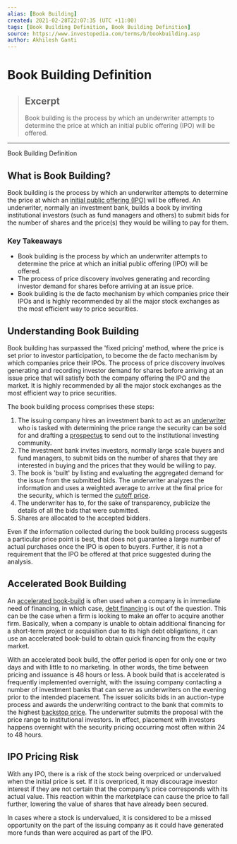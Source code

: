 ```yaml
---
alias: [Book Building]
created: 2021-02-28T22:07:35 (UTC +11:00)
tags: [Book Building Definition, Book Building Definition]
source: https://www.investopedia.com/terms/b/bookbuilding.asp
author: Akhilesh Ganti
---
```


# Book Building Definition

> ## Excerpt
> Book building is the process by which an underwriter attempts to determine the price at which an initial public offering (IPO) will be offered.

---

Book Building Definition
## What is Book Building?

Book building is the process by which an underwriter attempts to determine the price at which an [initial public offering (IPO)](https://www.investopedia.com/terms/i/ipo.asp) will be offered. An underwriter, normally an investment bank, builds a book by inviting institutional investors (such as fund managers and others) to submit bids for the number of shares and the price(s) they would be willing to pay for them.

### Key Takeaways

-   Book building is the process by which an underwriter attempts to determine the price at which an initial public offering (IPO) will be offered.
-   The process of price discovery involves generating and recording investor demand for shares before arriving at an issue price.
-   Book building is the de facto mechanism by which companies price their IPOs and is highly recommended by all the major stock exchanges as the most efficient way to price securities.

## Understanding Book Building

Book building has surpassed the 'fixed pricing' method, where the price is set prior to investor participation, to become the de facto mechanism by which companies price their IPOs. The process of price discovery involves generating and recording investor demand for shares before arriving at an issue price that will satisfy both the company offering the IPO and the market. It is highly recommended by all the major stock exchanges as the most efficient way to price securities.

The book building process comprises these steps:

1.  The issuing company hires an investment bank to act as an [underwriter](https://www.investopedia.com/terms/u/underwriter.asp) who is tasked with determining the price range the security can be sold for and drafting a [prospectus](https://www.investopedia.com/terms/p/preliminaryprospectus.asp) to send out to the institutional investing community.
2.  The investment bank invites investors, normally large scale buyers and fund managers, to submit bids on the number of shares that they are interested in buying and the prices that they would be willing to pay.
3.  The book is 'built' by listing and evaluating the aggregated demand for the issue from the submitted bids. The underwriter analyzes the information and uses a weighted average to arrive at the final price for the security, which is termed the [cutoff price](https://www.investopedia.com/terms/c/cutoffpoint.asp).
4.  The underwriter has to, for the sake of transparency, publicize the details of all the bids that were submitted.
5.  Shares are allocated to the accepted bidders.

Even if the information collected during the book building process suggests a particular price point is best, that does not guarantee a large number of actual purchases once the IPO is open to buyers. Further, it is not a requirement that the IPO be offered at that price suggested during the analysis.

## Accelerated Book Building

An [accelerated book-build](https://www.investopedia.com/terms/a/acceleratedbookbuild.asp) is often used when a company is in immediate need of financing, in which case, [debt financing](https://www.investopedia.com/terms/d/debtfinancing.asp) is out of the question. This can be the case when a firm is looking to make an offer to acquire another firm. Basically, when a company is unable to obtain additional financing for a short-term project or acquisition due to its high debt obligations, it can use an accelerated book-build to obtain quick financing from the equity market.

With an accelerated book build, the offer period is open for only one or two days and with little to no marketing. In other words, the time between pricing and issuance is 48 hours or less. A book build that is accelerated is frequently implemented overnight, with the issuing company contacting a number of investment banks that can serve as underwriters on the evening prior to the intended placement. The issuer solicits bids in an auction-type process and awards the underwriting contract to the bank that commits to the highest [backstop price](https://www.investopedia.com/terms/b/backstop.asp). The underwriter submits the proposal with the price range to institutional investors. In effect, placement with investors happens overnight with the security pricing occurring most often within 24 to 48 hours.

## IPO Pricing Risk

With any IPO, there is a risk of the stock being overpriced or undervalued when the initial price is set. If it is overpriced, it may discourage investor interest if they are not certain that the company’s price corresponds with its actual value. This reaction within the marketplace can cause the price to fall further, lowering the value of shares that have already been secured.

In cases where a stock is undervalued, it is considered to be a missed opportunity on the part of the issuing company as it could have generated more funds than were acquired as part of the IPO.
